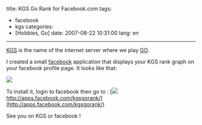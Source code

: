 title: KGS Go Rank for Facebook.com
tags:
- facebook
- kgs
categories:
- [Hobbies, Go]
date: 2007-08-22 10:31:00
lang: en
---

[KGS](http://www.gokgs.com/) is the name of the internet server where we play [GO](http://en.wikipedia.org/wiki/Go_%28board_game%29).

I created a small [facebook](http://www.facebook.com) application that displays your KGS rank graph on your facebook profile page. It looks like that: 

![](http://www.gokgs.com/servlet/graph/neyric-fr_FR.png)

To install it, login to facebook then go to :
[![](http://photos-b.ak.facebook.com/photos-ak-sctm/v43/50/696680762/app2_696680762_4764562509_5402.gif) http://apps.facebook.com/kgsgorank/](http://apps.facebook.com/kgsgorank/)

See you on KGS or facebook !